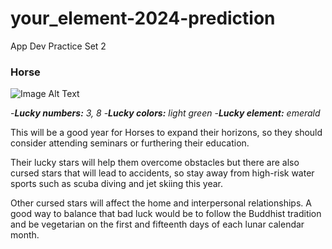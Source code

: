 # your_element-2024-prediction
App Dev Practice Set 2

### Horse

![Image Alt Text](https://cdn.i-scmp.com/sites/default/files/d8/images/canvas/2024/01/11bb183531-c16f-4eaf-86a6-181b34189bfc_ba7066a9.jpg)


-_**Lucky numbers:** 3, 8_
-_**Lucky colors:** light green_
-_**Lucky element:** emerald_

This will be a good year for Horses to expand their horizons, so they should consider attending seminars or furthering their education.

Their lucky stars will help them overcome obstacles but there are also cursed stars that will lead to accidents, so stay away from high-risk water sports such as scuba diving and jet skiing this year.

Other cursed stars will affect the home and interpersonal relationships. A good way to balance that bad luck would be to follow the Buddhist tradition and be vegetarian on the first and fifteenth days of each lunar calendar month.

